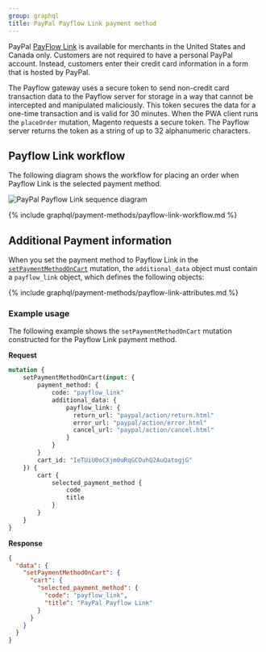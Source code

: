 ```yaml
---
group: graphql
title: PayPal Payflow Link payment method
---
```


PayPal [PayFlow Link](https://developer.paypal.com/docs/classic/payflow/integration-guide/) is available for merchants in the United States and Canada only. Customers are not required to have a personal PayPal account. Instead, customers enter their credit card information in a form that is hosted by PayPal.

The Payflow gateway uses a secure token to send non-credit card transaction data to the Payflow server for storage in a way that cannot be intercepted and manipulated maliciously. This token secures the data for a one-time transaction and is valid for 30 minutes. When the PWA client runs the `placeOrder` mutation, Magento requests a secure token. The Payflow server returns the token as a string of up to 32 alphanumeric characters.

## Payflow Link workflow

The following diagram shows the workflow for placing an order when Payflow Link is the selected payment method.

![PayPal Payflow Link sequence diagram]({{site.baseurl}}/common/images/graphql/paypal-payflow-link.svg)

{% include graphql/payment-methods/payflow-link-workflow.md %}

## Additional Payment information

When you set the payment method to Payflow Link in the [`setPaymentMethodOnCart`]({{page.baseurl}}/graphql/reference/quote-payment-method.html) mutation, the `additional_data` object must contain a `payflow_link` object, which defines the following objects:

{% include graphql/payment-methods/payflow-link-attributes.md %}

### Example usage

The following example shows the `setPaymentMethodOnCart` mutation constructed for the Payflow Link payment method.

**Request**

```graphql
mutation {
    setPaymentMethodOnCart(input: {
        payment_method: {
            code: "payflow_link"
            additional_data: {
                payflow_link: {
                  return_url: "paypal/action/return.html"
                  error_url: "paypal/action/error.html"
                  cancel_url: "paypal/action/cancel.html"
                }
            }
        }
        cart_id: "IeTUiU0oCXjm0uRqGCOuhQ2AuQatogjG"
    }) {
        cart {
            selected_payment_method {
                code
                title
            }
        }
    }
}
```

**Response**

```json
{
  "data": {
    "setPaymentMethodOnCart": {
      "cart": {
        "selected_payment_method": {
          "code": "payflow_link",
          "title": "PayPal Payflow Link"
        }
      }
    }
  }
}
```
